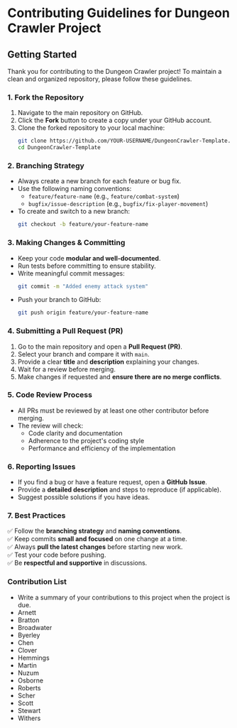 ﻿# Contributing Guidelines for Dungeon Crawler Project

## **Getting Started**
Thank you for contributing to the Dungeon Crawler project! To maintain a clean and organized repository, please follow these guidelines.

### **1. Fork the Repository**
1. Navigate to the main repository on GitHub.
2. Click the **Fork** button to create a copy under your GitHub account.
3. Clone the forked repository to your local machine:
   ```sh
   git clone https://github.com/YOUR-USERNAME/DungeonCrawler-Template.git
   cd DungeonCrawler-Template
   ```

### **2. Branching Strategy**
- Always create a new branch for each feature or bug fix.
- Use the following naming conventions:
  - `feature/feature-name` (e.g., `feature/combat-system`)
  - `bugfix/issue-description` (e.g., `bugfix/fix-player-movement`)
- To create and switch to a new branch:
  ```sh
  git checkout -b feature/your-feature-name
  ```

### **3. Making Changes & Committing**
- Keep your code **modular and well-documented**.
- Run tests before committing to ensure stability.
- Write meaningful commit messages:
  ```sh
  git commit -m "Added enemy attack system"
  ```
- Push your branch to GitHub:
  ```sh
  git push origin feature/your-feature-name
  ```

### **4. Submitting a Pull Request (PR)**
1. Go to the main repository and open a **Pull Request (PR)**.
2. Select your branch and compare it with `main`.
3. Provide a clear **title** and **description** explaining your changes.
4. Wait for a review before merging.
5. Make changes if requested and **ensure there are no merge conflicts**.

### **5. Code Review Process**
- All PRs must be reviewed by at least one other contributor before merging.
- The review will check:
  - Code clarity and documentation
  - Adherence to the project's coding style
  - Performance and efficiency of the implementation

### **6. Reporting Issues**
- If you find a bug or have a feature request, open a **GitHub Issue**.
- Provide a **detailed description** and steps to reproduce (if applicable).
- Suggest possible solutions if you have ideas.

### **7. Best Practices**
✅ Follow the **branching strategy** and **naming conventions**.  
✅ Keep commits **small and focused** on one change at a time.  
✅ Always **pull the latest changes** before starting new work.  
✅ Test your code before pushing.  
✅ Be **respectful and supportive** in discussions.  

### **Contribution List**
- Write a summary of your contributions to this project when the project is due. 
- Arnett
- Bratton
- Broadwater
- Byerley
- Chen
- Clover
- Hemmings
- Martin
- Nuzum
- Osborne
- Roberts
- Scher
- Scott
- Stewart
- Withers
